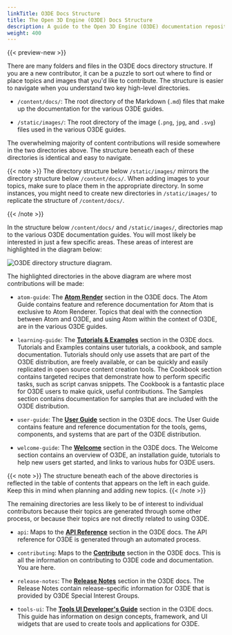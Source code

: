 ```yaml
---
linkTitle: O3DE Docs Structure
title: The Open 3D Engine (O3DE) Docs Structure 
description: A guide to the Open 3D Engine (O3DE) documentation repository structure.
weight: 400
---
```


{{< preview-new >}}

There are many folders and files in the O3DE docs directory structure. If you are a new contributor, it can be a puzzle to sort out where to find or place topics and images that you'd like to contribute. The structure is easier to navigate when you understand two key high-level directories.


* `/content/docs/`: The root directory of the Markdown (`.md`) files that make up the documentation for the various O3DE guides.

* `/static/images/`: The root directory of the image (`.png`, `jpg`, and `.svg`) files used in the various O3DE guides.

The overwhelming majority of content contributions will reside somewhere in the two directories above. The structure beneath each of these directories is identical and easy to navigate.

{{< note >}}
The directory structure below `/static/images/` mirrors the directory structure below `/content/docs/`. When adding images to your topics, make sure to place them in the appropriate directory. In some instances, you might need to create new directories in `/static/images/` to replicate the structure of `/content/docs/`.

{{< /note >}}

In the structure below `/content/docs/` and `/static/images/`, directories map to the various O3DE documentation guides. You will most likely be interested in just a few specific areas. These areas of interest are highlighted in the diagram below:

![O3DE directory structure diagram.](/images/contributing/to-docs/o3de-directory-structure.svg "O3DE important directories.")

The highlighted directories in the above diagram are where most contributions will be made:

* `atom-guide`: The [**Atom Render**](/docs/atom-guide/) section in the O3DE docs. The Atom Guide contains feature and reference documentation for Atom that is exclusive to Atom Renderer. Topics that deal with the connection between Atom and O3DE, and using Atom within the context of O3DE, are in the various O3DE guides.

* `learning-guide`: The [**Tutorials & Examples**](/docs/learning-guide/) section in the O3DE docs. Tutorials and Examples contains user tutorials, a cookbook, and sample documentation. Tutorials should only use assets that are part of the O3DE distribution, are freely available, or can be quickly and easily replicated in open source content creation tools. The Cookbook section contains targeted recipes that demonstrate how to perform specific tasks, such as script canvas snippets. The Cookbook is a fantastic place for O3DE users to make quick, useful contributions. The Samples section contains documentation for samples that are included with the O3DE distribution.

* `user-guide`: The [**User Guide**](/docs/user-guide/) section in the O3DE docs. The User Guide contains feature and reference documentation for the tools, gems, components, and systems that are part of the O3DE distribution.

* `welcome-guide`: The [**Welcome**](/docs/welcome-guide/) section in the O3DE docs. The Welcome section contains an overview of O3DE, an installation guide, tutorials to help new users get started, and links to various hubs for O3DE users.

{{< note >}}
The structure beneath each of the above directories is reflected in the table of contents that appears on the left in each guide. Keep this in mind when planning and adding new topics.
{{< /note >}}

The remaining directories are less likely to be of interest to individual contributors because their topics are generated through some other process, or because their topics are not directly related to using O3DE. 


* `api`: Maps to the [**API Reference**](/docs/api/) section in the O3DE docs. The API reference for O3DE is generated through an automated process.

* `contributing`: Maps to the [**Contribute**](/docs/contributing/) section in the O3DE docs. This is all the information on contributing to O3DE code and documentation. You are here.

* `release-notes`: The [**Release Notes**](/docs/release-notes/) section in the O3DE docs. The Release Notes contain release-specific information for O3DE that is provided by O3DE Special Interest Groups.

* `tools-ui`: The [**Tools UI Developer's Guide**](/docs/tools-ui/) section in the O3DE docs. This guide has information on design concepts, framework, and UI widgets that are used to create tools and applications for O3DE.
